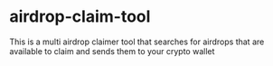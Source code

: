 # airdrop-claim-tool
This is a multi airdrop claimer tool that searches for airdrops that are available to claim and sends them to your crypto wallet
